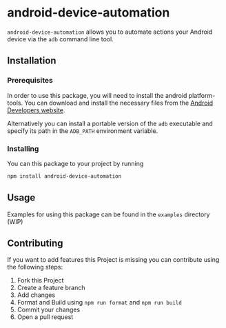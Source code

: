 # android-device-automation

`android-device-automation` allows you to automate actions your Android device via the `adb` command line tool.

## Installation

### Prerequisites

In order to use this package, you will need to install the android platform-tools. You can download and install the necessary files from the [Android Developers website](https://developer.android.com/tools/releases/platform-tools).

Alternatively you can install a portable version of the `adb` executable and specify its path in the `ADB_PATH` environment variable.

### Installing

You can this package to your project by running

```bash
npm install android-device-automation
```

## Usage

Examples for using this package can be found in the `examples` directory (WIP)

## Contributing

If you want to add features this Project is missing you can contribute using the following steps:

1. Fork this Project
2. Create a feature branch
3. Add changes
4. Format and Build using `npm run format` and `npm run build`
5. Commit your changes
6. Open a pull request

